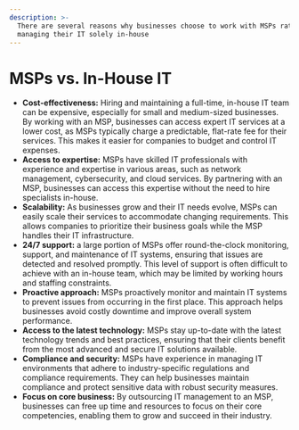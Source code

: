 ```yaml
---
description: >-
  There are several reasons why businesses choose to work with MSPs rather than
  managing their IT solely in-house
---
```


# MSPs vs. In-House IT

* **Cost-effectiveness:** Hiring and maintaining a full-time, in-house IT team can be expensive, especially for small and medium-sized businesses. By working with an MSP, businesses can access expert IT services at a lower cost, as MSPs typically charge a predictable, flat-rate fee for their services. This makes it easier for companies to budget and control IT expenses.
* **Access to expertise:** MSPs have skilled IT professionals with experience and expertise in various areas, such as network management, cybersecurity, and cloud services. By partnering with an MSP, businesses can access this expertise without the need to hire specialists in-house.
* **Scalability:** As businesses grow and their IT needs evolve, MSPs can easily scale their services to accommodate changing requirements. This allows companies to prioritize their business goals while the MSP handles their IT infrastructure.
* **24/7 support:** a large portion of MSPs offer round-the-clock monitoring, support, and maintenance of IT systems, ensuring that issues are detected and resolved promptly. This level of support is often difficult to achieve with an in-house team, which may be limited by working hours and staffing constraints.
* **Proactive approach:** MSPs proactively monitor and maintain IT systems to prevent issues from occurring in the first place. This approach helps businesses avoid costly downtime and improve overall system performance.
* **Access to the latest technology:** MSPs stay up-to-date with the latest technology trends and best practices, ensuring that their clients benefit from the most advanced and secure IT solutions available.
* **Compliance and security:** MSPs have experience in managing IT environments that adhere to industry-specific regulations and compliance requirements. They can help businesses maintain compliance and protect sensitive data with robust security measures.
* **Focus on core business:** By outsourcing IT management to an MSP, businesses can free up time and resources to focus on their core competencies, enabling them to grow and succeed in their industry.
